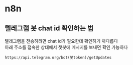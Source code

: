 # n8n

## 텔레그램 봇 chat id 확인하는 법
텔레그램을 전송하려면 chat id가 필요한데 확인하기 까다롭다  
아래 주소를 접속한 상태에서 챗봇에 메시지를 보내면 확인 가능하다

```
https://api.telegram.org/bot(봇token)/getUpdates
```


